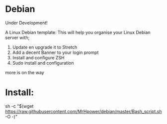 # Debian
Under Development!

A Linux Debian template:
This will help you organise your Linux Debian server with;
1. Update en upgrade it to Stretch
2. Add a decent Banner to your login prompt
3. Install and configure ZSH
4. Sudo install and configuration

more is on the way


# Install:
sh -c "$(wget https://raw.githubusercontent.com/MrHpower/debian/master/Bash_script.sh -O -)"

